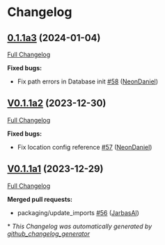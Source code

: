 # Changelog

## [0.1.1a3](https://github.com/OpenVoiceOS/ovos-backend-client/tree/0.1.1a3) (2024-01-04)

[Full Changelog](https://github.com/OpenVoiceOS/ovos-backend-client/compare/V0.1.1a2...0.1.1a3)

**Fixed bugs:**

- Fix path errors in Database init [\#58](https://github.com/OpenVoiceOS/ovos-backend-client/pull/58) ([NeonDaniel](https://github.com/NeonDaniel))

## [V0.1.1a2](https://github.com/OpenVoiceOS/ovos-backend-client/tree/V0.1.1a2) (2023-12-30)

[Full Changelog](https://github.com/OpenVoiceOS/ovos-backend-client/compare/V0.1.1a1...V0.1.1a2)

**Fixed bugs:**

- Fix location config reference [\#57](https://github.com/OpenVoiceOS/ovos-backend-client/pull/57) ([NeonDaniel](https://github.com/NeonDaniel))

## [V0.1.1a1](https://github.com/OpenVoiceOS/ovos-backend-client/tree/V0.1.1a1) (2023-12-29)

[Full Changelog](https://github.com/OpenVoiceOS/ovos-backend-client/compare/V0.1.0...V0.1.1a1)

**Merged pull requests:**

- packaging/update\_imports [\#56](https://github.com/OpenVoiceOS/ovos-backend-client/pull/56) ([JarbasAl](https://github.com/JarbasAl))



\* *This Changelog was automatically generated by [github_changelog_generator](https://github.com/github-changelog-generator/github-changelog-generator)*
